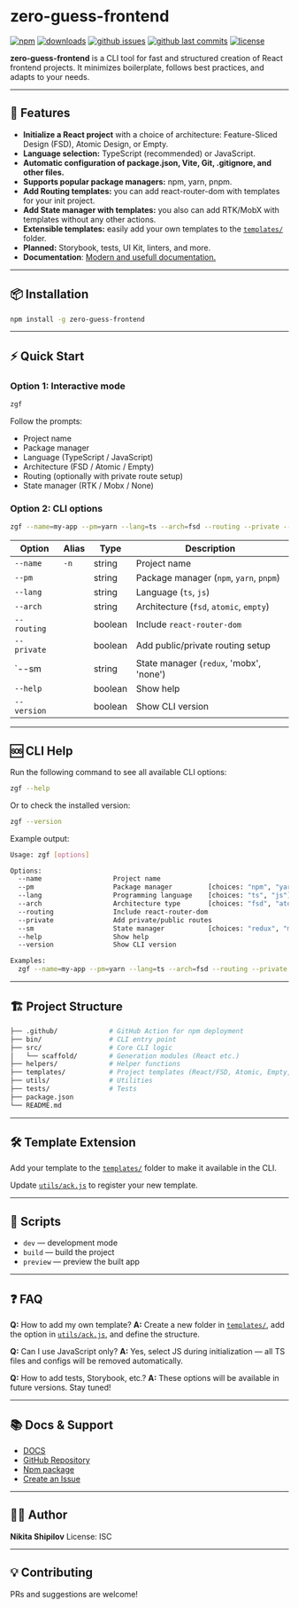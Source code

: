 # zero-guess-frontend

[![npm](https://img.shields.io/npm/v/zero-guess-frontend.svg?style=for-the-badge&logoColor=white)]()
[![downloads](https://img.shields.io/npm/dm/zero-guess-frontend?style=for-the-badge&logoColor=white)]()
[![github issues](https://img.shields.io/github/issues/LAYT73/zero-guess-frontend?&style=for-the-badge&color=E0AF68)]()
[![github last commits](https://img.shields.io/github/last-commit/LAYT73/zero-guess-frontend?style=for-the-badge&color=AD8EE6)]()
[![license](https://img.shields.io/npm/l/@nestjs/core.svg?style=for-the-badge&logoColor=white)]()

**zero-guess-frontend** is a CLI tool for fast and structured creation of React frontend projects. It minimizes boilerplate, follows best practices, and adapts to your needs.

---

## 🚀 Features

- **Initialize a React project** with a choice of architecture: Feature-Sliced Design (FSD), Atomic Design, or Empty.
- **Language selection:** TypeScript (recommended) or JavaScript.
- **Automatic configuration of package.json, Vite, Git, .gitignore, and other files.**
- **Supports popular package managers:** npm, yarn, pnpm.
- **Add Routing templates:** you can add react-router-dom with templates for your init project.
- **Add State manager with templates:** you also can add RTK/MobX with templates without any other actions.
- **Extensible templates:** easily add your own templates to the [`templates/`](templates/) folder.
- **Planned:** Storybook, tests, UI Kit, linters, and more.
- **Documentation**: [Modern and usefull documentation.](https://layt73.github.io/zero-guess-frontend-docs/)

---

## 📦 Installation

```bash
npm install -g zero-guess-frontend
```

---

## ⚡ Quick Start

### Option 1: Interactive mode

```bash
zgf
```

Follow the prompts:

- Project name
- Package manager
- Language (TypeScript / JavaScript)
- Architecture (FSD / Atomic / Empty)
- Routing (optionally with private route setup)
- State manager (RTK / Mobx / None)

### Option 2: CLI options

```bash
zgf --name=my-app --pm=yarn --lang=ts --arch=fsd --routing --private --sm=redux
```

| Option      | Alias | Type    | Description                             |
| ----------- | ----- | ------- | --------------------------------------- |
| `--name`    | `-n`  | string  | Project name                            |
| `--pm`      |       | string  | Package manager (`npm`, `yarn`, `pnpm`) |
| `--lang`    |       | string  | Language (`ts`, `js`)                   |
| `--arch`    |       | string  | Architecture (`fsd`, `atomic`, `empty`) |
| `--routing` |       | boolean | Include `react-router-dom`              |
| `--private` |       | boolean | Add public/private routing setup        |
| `--sm       |       | string  | State manager (`redux`, 'mobx', 'none') |
| `--help`    |       | boolean | Show help                               |
| `--version` |       | boolean | Show CLI version                        |

---

## 🆘 CLI Help

Run the following command to see all available CLI options:

```bash
zgf --help
```

Or to check the installed version:

```bash
zgf --version
```

Example output:

```bash
Usage: zgf [options]

Options:
  --name                  Project name
  --pm                    Package manager         [choices: "npm", "yarn", "pnpm"]
  --lang                  Programming language    [choices: "ts", "js"]
  --arch                  Architecture type       [choices: "fsd", "atomic", "empty"]
  --routing               Include react-router-dom
  --private               Add private/public routes
  --sm                    State manager           [choices: "redux", "mobx", "none"]
  --help                  Show help
  --version               Show CLI version

Examples:
  zgf --name=my-app --pm=yarn --lang=ts --arch=fsd --routing --private --sm=redux
```

---

## 🏗️ Project Structure

```bash
├── .github/             # GitHub Action for npm deployment
├── bin/                 # CLI entry point
├── src/                 # Core CLI logic
│   └── scaffold/        # Generation modules (React etc.)
├── helpers/             # Helper functions
├── templates/           # Project templates (React/FSD, Atomic, Empty, React-Router-Dom, State managers and your custom)
├── utils/               # Utilities
├── tests/               # Tests
├── package.json
└── README.md
```

---

## 🛠️ Template Extension

Add your template to the [`templates/`](templates/) folder to make it available in the CLI.

Update [`utils/ack.js`](utils/ack.js) to register your new template.

---

## 📝 Scripts

- `dev` — development mode
- `build` — build the project
- `preview` — preview the built app

---

## ❓ FAQ

**Q:** How to add my own template?
**A:** Create a new folder in [`templates/`](templates/), add the option in [`utils/ack.js`](utils/ack.js), and define the structure.

**Q:** Can I use JavaScript only?
**A:** Yes, select JS during initialization — all TS files and configs will be removed automatically.

**Q:** How to add tests, Storybook, etc.?
**A:** These options will be available in future versions. Stay tuned!

---

## 📚 Docs & Support

- [DOCS](https://layt73.github.io/zero-guess-frontend-docs/)
- [GitHub Repository](https://github.com/LAYT73/zero-guess-frontend)
- [Npm package](https://www.npmjs.com/package/zero-guess-frontend)
- [Create an Issue](https://github.com/LAYT73/zero-guess-frontend/issues)

---

## 🧑‍💻 Author

**Nikita Shipilov**
License: ISC

---

## 💡 Contributing

PRs and suggestions are welcome!

